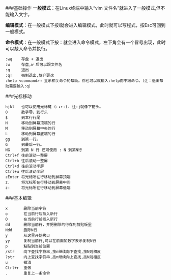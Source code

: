 ###基础操作
**一般模式**：在Linux终端中输入“vim 文件名”就进入了一般模式,但不能输入文字。

**编辑模式**：在一般模式下按i就会进入编辑模式，此时就可以写程式，按Esc可回到一般模式。

**命令模式**：在一般模式下按：就会进入命令模式，左下角会有一个冒号出现，此时可以敲入命令并执行。
```
:wq    存盘 + 退出 
:w     存盘,w 后可以跟文件名
:q     退出
:q!    强制退出,放弃更改
:help <command>→ 显示相关命令的帮助。你也可以就输入:help而不跟命令。（注：退出帮助需要输入:q）
```

###光标移动
```
hjkl   也可以使用光标键 (←↓↑→). 注:j就像下箭头。
0      数字零，到行头
$      到本行行尾
H      移动到屏幕顶端的行
M      移动到屏幕中央的行
L      移动到屏幕底端的行
gg     到第一行。
G      到最后一行。
NG     到第 N 行 还可使用 : N 到第N行
Ctrl+f 往前滚动一整屏
Ctrl+b 往后滚动一整屏
Ctrl+d 往前滚动半屏
Ctrl+u 往后滚动半屏
zEnter 将光标所在行移动到屏幕顶端
z.     将光标所在行移动到屏幕中间
z-     将光标所在行移动到屏幕低端
```

###基本编辑
```
x       删除当前字符
o       在当前行后插入新行
O       在当前行前插入新行
dd      删除当前行，并把删除的行存到剪贴板里
Ndd     删除N行
y       从这里开始拷贝
yy      复制当前行,可以在前面加数字表示复制N行
p       粘贴到当前位置
/str    向下查找字符串,按n继续向下查找,按N则相反
?str    向上查找字符串,按n继续向上查找,按N则相反
u       撤消
Ctrl+r  重做
.       重复上一条命令
```